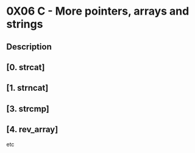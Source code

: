 # 0X06 C - More pointers, arrays and strings

## Description

## [0. strcat]
## [1. strncat]
## [3. strcmp]
## [4. rev_array]

etc